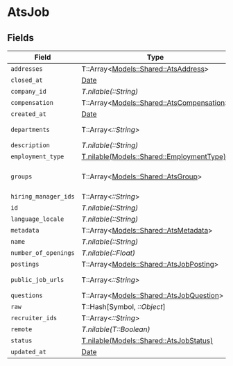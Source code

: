 # AtsJob


## Fields

| Field                                                                               | Type                                                                                | Required                                                                            | Description                                                                         |
| ----------------------------------------------------------------------------------- | ----------------------------------------------------------------------------------- | ----------------------------------------------------------------------------------- | ----------------------------------------------------------------------------------- |
| `addresses`                                                                         | T::Array<[Models::Shared::AtsAddress](../../models/shared/atsaddress.md)>           | :heavy_minus_sign:                                                                  | N/A                                                                                 |
| `closed_at`                                                                         | [Date](https://ruby-doc.org/stdlib-2.6.1/libdoc/date/rdoc/Date.html)                | :heavy_minus_sign:                                                                  | N/A                                                                                 |
| `company_id`                                                                        | *T.nilable(::String)*                                                               | :heavy_minus_sign:                                                                  | N/A                                                                                 |
| `compensation`                                                                      | T::Array<[Models::Shared::AtsCompensation](../../models/shared/atscompensation.md)> | :heavy_minus_sign:                                                                  | N/A                                                                                 |
| `created_at`                                                                        | [Date](https://ruby-doc.org/stdlib-2.6.1/libdoc/date/rdoc/Date.html)                | :heavy_minus_sign:                                                                  | N/A                                                                                 |
| `departments`                                                                       | T::Array<*::String*>                                                                | :heavy_minus_sign:                                                                  | @deprecated Use `groups` instead                                                    |
| `description`                                                                       | *T.nilable(::String)*                                                               | :heavy_minus_sign:                                                                  | N/A                                                                                 |
| `employment_type`                                                                   | [T.nilable(Models::Shared::EmploymentType)](../../models/shared/employmenttype.md)  | :heavy_minus_sign:                                                                  | N/A                                                                                 |
| `groups`                                                                            | T::Array<[Models::Shared::AtsGroup](../../models/shared/atsgroup.md)>               | :heavy_minus_sign:                                                                  | The departments/divisions/teams that this job belongs to                            |
| `hiring_manager_ids`                                                                | T::Array<*::String*>                                                                | :heavy_minus_sign:                                                                  | N/A                                                                                 |
| `id`                                                                                | *T.nilable(::String)*                                                               | :heavy_minus_sign:                                                                  | N/A                                                                                 |
| `language_locale`                                                                   | *T.nilable(::String)*                                                               | :heavy_minus_sign:                                                                  | N/A                                                                                 |
| `metadata`                                                                          | T::Array<[Models::Shared::AtsMetadata](../../models/shared/atsmetadata.md)>         | :heavy_minus_sign:                                                                  | N/A                                                                                 |
| `name`                                                                              | *T.nilable(::String)*                                                               | :heavy_minus_sign:                                                                  | N/A                                                                                 |
| `number_of_openings`                                                                | *T.nilable(::Float)*                                                                | :heavy_minus_sign:                                                                  | N/A                                                                                 |
| `postings`                                                                          | T::Array<[Models::Shared::AtsJobPosting](../../models/shared/atsjobposting.md)>     | :heavy_minus_sign:                                                                  | Public job postings                                                                 |
| `public_job_urls`                                                                   | T::Array<*::String*>                                                                | :heavy_minus_sign:                                                                  | URLs for pages containing public listings for the job                               |
| `questions`                                                                         | T::Array<[Models::Shared::AtsJobQuestion](../../models/shared/atsjobquestion.md)>   | :heavy_minus_sign:                                                                  | N/A                                                                                 |
| `raw`                                                                               | T::Hash[Symbol, *::Object*]                                                         | :heavy_minus_sign:                                                                  | N/A                                                                                 |
| `recruiter_ids`                                                                     | T::Array<*::String*>                                                                | :heavy_minus_sign:                                                                  | N/A                                                                                 |
| `remote`                                                                            | *T.nilable(T::Boolean)*                                                             | :heavy_minus_sign:                                                                  | N/A                                                                                 |
| `status`                                                                            | [T.nilable(Models::Shared::AtsJobStatus)](../../models/shared/atsjobstatus.md)      | :heavy_minus_sign:                                                                  | N/A                                                                                 |
| `updated_at`                                                                        | [Date](https://ruby-doc.org/stdlib-2.6.1/libdoc/date/rdoc/Date.html)                | :heavy_minus_sign:                                                                  | N/A                                                                                 |